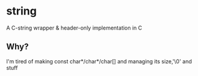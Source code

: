 # string
A C-string wrapper & header-only implementation in C
## Why?
I'm tired of making const char*/char*/char[] and managing its size,'\0' and stuff

